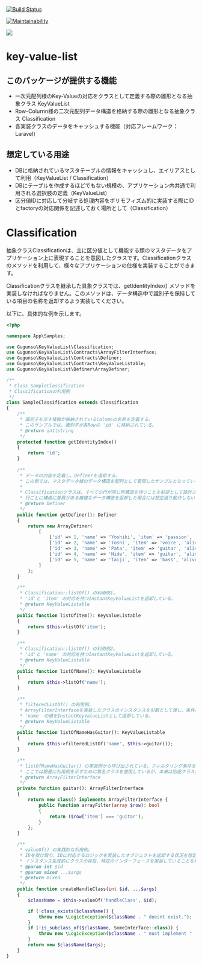 [![Build Status](https://travis-ci.com/gugunso/key-value-list.svg?branch=master)](https://travis-ci.com/gugunso/key-value-list)

[![Maintainability](https://api.codeclimate.com/v1/badges/cb0d3898119e8ca7d483/maintainability)](https://codeclimate.com/github/gugunso/key-value-list/maintainability)

<a href="https://codeclimate.com/github/gugunso/key-value-list/test_coverage"><img src="https://api.codeclimate.com/v1/badges/cb0d3898119e8ca7d483/test_coverage" /></a>

# key-value-list
## このパッケージが提供する機能

- 一次元配列様のKey-Valueの対応をクラスとして定義する際の雛形となる抽象クラス KeyValueList
- Row-Coluｍn様の二次元配列データ構造を格納する際の雛形となる抽象クラス Classification
- 各実装クラスのデータをキャッシュする機能（対応フレームワーク：Laravel）

## 想定している用途

- DBに格納されているマスタテーブルの情報をキャッシュし、エイリアスとして利用（KeyValueList / Classification）
- DBにテーブルを作成するほどでもない規模の、アプリケーション内共通で利用される選択肢の定義（KeyValueList）
- 区分値IDに対応して分岐する処理内容をポリモフィズム的に実装する際にIDとfactoryの対応関係を記述しておく場所として（Classification）



# Classification

抽象クラスClassificationは、主に区分値として機能する類のマスタデータをアプリケーション上に表現することを意図したクラスです。Classificationクラスのメソッドを利用して、様々なアプリケーションの仕様を実装することができます。

Classificationクラスを継承した具象クラスでは、getIdentityIndex() メソッドを実装しなければなりません。このメソッドは、データ構造中で識別子を保持している項目の名称を返却するよう実装してください。

以下に、具体的な例を示します。

``` php SampleClassification.php
<?php

namespace App\Samples;

use Gugunso\KeyValueList\Classification;
use Gugunso\KeyValueList\Contracts\ArrayFilterInterface;
use Gugunso\KeyValueList\Contracts\Definer;
use Gugunso\KeyValueList\Contracts\KeyValueListable;
use Gugunso\KeyValueList\Definer\ArrayDefiner;

/**
 * Class SampleClassification
 * Classificationの利用例
 */
class SampleClassification extends Classification
{
    /**
     * 識別子を示す情報が格納されているColumnの名称を定義する。
     * このサンプルでは、識別子が各Rowの 'id' に格納されている。
     * @return int|string
     */
    protected function getIdentityIndex()
    {
        return 'id';
    }
    
    /**
     * データの内容を定義し、Definerを返却する。
     * この例では、マスタデータ様のデータ構造を配列として表現したサンプルとなっている。
     *
     * Classificationクラスは、すべての行が同じ列構造を持つことを前提として設計されているので、
     * 行ごとに構造に差異がある複雑なデータ構造を返却した場合には想定通り動作しない可能性があるため、注意すること。
     * @return Definer
     */
    public function getDefiner(): Definer
    {
        return new ArrayDefiner(
            [
                ['id' => 1, 'name' => 'Yoshiki', 'item' => 'passion', 'alive' => true, 'handleClass' => 'YoshikiLogic'],
                ['id' => 2, 'name' => 'Toshi', 'item' => 'voice', 'alive' => true, 'handleClass' => 'ToshiLogic'],
                ['id' => 3, 'name' => 'Pata', 'item' => 'guitar', 'alive' => true, 'handleClass' => 'PataLogic'],
                ['id' => 4, 'name' => 'Hide', 'item' => 'guitar', 'alive' => false, 'handleClass' => 'HideLogic'],
                ['id' => 5, 'name' => 'Taiji', 'item' => 'bass', 'alive' => false, 'handleClass' => 'TaijiLogic'],
            ]
        );
    }

    /**
     * Classification::listOf() の利用例1。
     * 'id'と 'item' の対応を持つInstantKeyValueListを返却している。
     * @return KeyValueListable
     */
    public function listOfItem(): KeyValueListable
    {
        return $this->listOf('item');
    }

    /**
     * Classification::listOf() の利用例2。
     * 'id'と 'name' の対応を持つInstantKeyValueListを返却している。
     * @return KeyValueListable
     */
    public function listOfName(): KeyValueListable
    {
        return $this->listOf('name');
    }

    /**
     * filteredListOf() の利用例。
     * ArrayFilterInterfaceを実装したクラスのインスタンスを引数として渡し、条件にマッチする行のみにフィルタリングした上で、
     * 'name' の値をInstantKeyValueListとして返却している。
     * @return KeyValueListable
     */
    public function listOfNameHasGuitar(): KeyValueListable
    {
        return $this->filteredListOf('name', $this->guitar());
    }

    /**
     * listOfNameHasGuitar() の実装例から呼び出されている、フィルタリング条件を生成するprivateメソッド。
     * ここでは簡便に利用例を示すために無名クラスを使用しているが、本来は別途クラス定義しておく方がよい。
     * @return ArrayFilterInterface
     */
    private function guitar(): ArrayFilterInterface
    {
        return new class() implements ArrayFilterInterface {
            public function arrayFilter(array $row): bool
            {
                return ($row['item'] === 'guitar');
            }
        };
    }

    /**
     * valueOf() の実践的な利用例。
     * IDを受け取り、IDに対応するロジックを実装したオブジェクトを返却する状況を想定した内容となっている。
     * インスタンス生成前にクラスの存在、特定のインターフェースを実装していることを検査する処理など。
     * @param int $id
     * @param mixed ...$args
     * @return mixed
     */
    public function createHandleClass(int $id, ...$args)
    {
        $className = $this->valueOf('handleClass', $id);

        if (!class_exists($className)) {
            throw new \LogicException($className . " doesnt exist.");
        }
        if (!is_subclass_of($className, SomeInterface::class)) {
            throw new \LogicException($className . " must implement " . SomeInterface::class . " .");
        }
        return new $className($args);
    }
}
```


